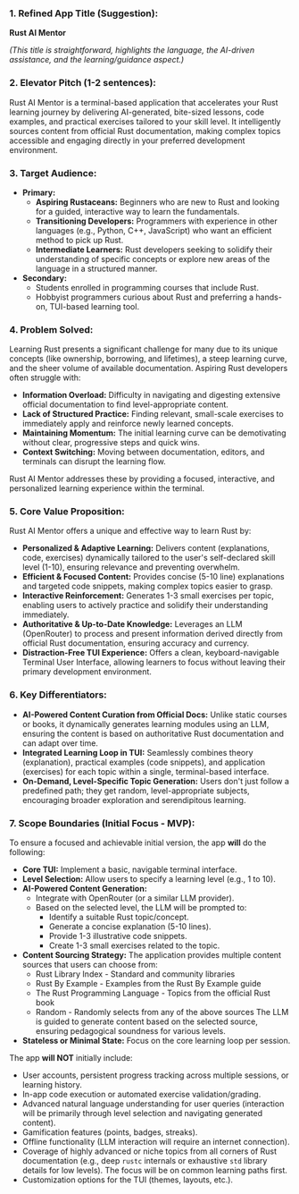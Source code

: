 ### **1. Refined App Title (Suggestion):**

**Rust AI Mentor**

*(This title is straightforward, highlights the language, the AI-driven assistance, and the learning/guidance aspect.)*

### **2. Elevator Pitch (1-2 sentences):**

Rust AI Mentor is a terminal-based application that accelerates your Rust learning journey by delivering AI-generated, bite-sized lessons, code examples, and practical exercises tailored to your skill level. It intelligently sources content from official Rust documentation, making complex topics accessible and engaging directly in your preferred development environment.

### **3. Target Audience:**

*   **Primary:**
    *   **Aspiring Rustaceans:** Beginners who are new to Rust and looking for a guided, interactive way to learn the fundamentals.
    *   **Transitioning Developers:** Programmers with experience in other languages (e.g., Python, C++, JavaScript) who want an efficient method to pick up Rust.
    *   **Intermediate Learners:** Rust developers seeking to solidify their understanding of specific concepts or explore new areas of the language in a structured manner.
*   **Secondary:**
    *   Students enrolled in programming courses that include Rust.
    *   Hobbyist programmers curious about Rust and preferring a hands-on, TUI-based learning tool.

### **4. Problem Solved:**

Learning Rust presents a significant challenge for many due to its unique concepts (like ownership, borrowing, and lifetimes), a steep learning curve, and the sheer volume of available documentation. Aspiring Rust developers often struggle with:

*   **Information Overload:** Difficulty in navigating and digesting extensive official documentation to find level-appropriate content.
*   **Lack of Structured Practice:** Finding relevant, small-scale exercises to immediately apply and reinforce newly learned concepts.
*   **Maintaining Momentum:** The initial learning curve can be demotivating without clear, progressive steps and quick wins.
*   **Context Switching:** Moving between documentation, editors, and terminals can disrupt the learning flow.

Rust AI Mentor addresses these by providing a focused, interactive, and personalized learning experience within the terminal.

### **5. Core Value Proposition:**

Rust AI Mentor offers a unique and effective way to learn Rust by:

*   **Personalized & Adaptive Learning:** Delivers content (explanations, code, exercises) dynamically tailored to the user's self-declared skill level (1-10), ensuring relevance and preventing overwhelm.
*   **Efficient & Focused Content:** Provides concise (5-10 line) explanations and targeted code snippets, making complex topics easier to grasp.
*   **Interactive Reinforcement:** Generates 1-3 small exercises per topic, enabling users to actively practice and solidify their understanding immediately.
*   **Authoritative & Up-to-Date Knowledge:** Leverages an LLM (OpenRouter) to process and present information derived directly from official Rust documentation, ensuring accuracy and currency.
*   **Distraction-Free TUI Experience:** Offers a clean, keyboard-navigable Terminal User Interface, allowing learners to focus without leaving their primary development environment.

### **6. Key Differentiators:**

*   **AI-Powered Content Curation from Official Docs:** Unlike static courses or books, it dynamically generates learning modules using an LLM, ensuring the content is based on authoritative Rust documentation and can adapt over time.
*   **Integrated Learning Loop in TUI:** Seamlessly combines theory (explanation), practical examples (code snippets), and application (exercises) for each topic within a single, terminal-based interface.
*   **On-Demand, Level-Specific Topic Generation:** Users don't just follow a predefined path; they get random, level-appropriate subjects, encouraging broader exploration and serendipitous learning.

### **7. Scope Boundaries (Initial Focus - MVP):**

To ensure a focused and achievable initial version, the app **will** do the following:

*   **Core TUI:** Implement a basic, navigable terminal interface.
*   **Level Selection:** Allow users to specify a learning level (e.g., 1 to 10).
*   **AI-Powered Content Generation:**
    *   Integrate with OpenRouter (or a similar LLM provider).
    *   Based on the selected level, the LLM will be prompted to:
        *   Identify a suitable Rust topic/concept.
        *   Generate a concise explanation (5-10 lines).
        *   Provide 1-3 illustrative code snippets.
        *   Create 1-3 small exercises related to the topic.
*   **Content Sourcing Strategy:** The application provides multiple content sources that users can choose from:
    *   Rust Library Index - Standard and community libraries
    *   Rust By Example - Examples from the Rust By Example guide
    *   The Rust Programming Language - Topics from the official Rust book
    *   Random - Randomly selects from any of the above sources
    The LLM is guided to generate content based on the selected source, ensuring pedagogical soundness for various levels.
*   **Stateless or Minimal State:** Focus on the core learning loop per session.

The app **will NOT** initially include:

*   User accounts, persistent progress tracking across multiple sessions, or learning history.
*   In-app code execution or automated exercise validation/grading.
*   Advanced natural language understanding for user queries (interaction will be primarily through level selection and navigating generated content).
*   Gamification features (points, badges, streaks).
*   Offline functionality (LLM interaction will require an internet connection).
*   Coverage of highly advanced or niche topics from all corners of Rust documentation (e.g., deep `rustc` internals or exhaustive `std` library details for low levels). The focus will be on common learning paths first.
*   Customization options for the TUI (themes, layouts, etc.).
